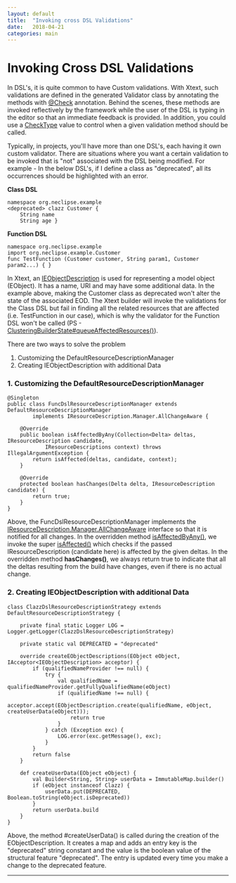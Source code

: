 ```yaml
---
layout: default
title:  "Invoking cross DSL Validations"
date:   2018-04-21
categories: main
---
```


# Invoking Cross DSL Validations

In DSL's, it is quite common to have Custom validations. With Xtext, such validations are defined in the generated Validator class by annotating the methods with [@Check](http://download.eclipse.org/modeling/tmf/xtext/javadoc/2.9/org/eclipse/xtext/validation/Check.html) annotation. Behind the scenes, these methods are invoked reflectively by the framework while the user of the DSL is typing in the editor so that an immediate feedback is provided. In addition, you could use a [CheckType](http://download.eclipse.org/modeling/tmf/xtext/javadoc/2.9/org/eclipse/xtext/validation/CheckType.html) value to control when a given validation method should be called.

Typically, in projects, you'll have more than one DSL's, each having it own custom validator. There are situations where you want a certain validation to be invoked that is "not" associated with the DSL being modified. For example - In the below DSL's, if I define a class as "deprecated", all its occurrences should be highlighted with an error. 

**Class DSL**
```
namespace org.neclipse.example
<deprecated> clazz Customer {  
    String name 
    String age }  
```

**Function DSL**
```
namespace org.neclipse.example
import org.neclipse.example.Customer
func TestFunction (Customer customer, String param1, Customer param2...) { } 
```

In Xtext, an [IEObjectDescription](http://download.eclipse.org/modeling/tmf/xtext/javadoc/2.9/org/eclipse/xtext/resource/IEObjectDescription.html) is used for representing a model object (EObject). It has a name, URI and may have some additional data. In the example above, making the Customer class as deprecated won't alter the state of the associated EOD. The Xtext builder will invoke the validations for the Class DSL but fail in finding all the related resources that are affected (i.e. TestFunction in our case), which is why the validator for the Function DSL won't be called (PS - [ClusteringBuilderState#queueAffectedResources()](https://github.com/eclipse/xtext-eclipse/blob/master/org.eclipse.xtext.builder/src/org/eclipse/xtext/builder/clustering/ClusteringBuilderState.java)). 

There are two ways to solve the problem

1. Customizing the DefaultResourceDescriptionManager
2. Creating IEObjectDescription with additional Data

### 1. Customizing the DefaultResourceDescriptionManager

```
@Singleton
public class FuncDslResourceDescriptionManager extends DefaultResourceDescriptionManager
        implements IResourceDescription.Manager.AllChangeAware {

    @Override
    public boolean isAffectedByAny(Collection<Delta> deltas, IResourceDescription candidate,
            IResourceDescriptions context) throws IllegalArgumentException {
        return isAffected(deltas, candidate, context);
    }

    @Override
    protected boolean hasChanges(Delta delta, IResourceDescription candidate) {
        return true;
    }
}
```
Above, the FuncDslResourceDescriptionManager implements the [IResourceDescription.Manager.AllChangeAware](http://download.eclipse.org/modeling/tmf/xtext/javadoc/2.9/org/eclipse/xtext/resource/IResourceDescription.Manager.AllChangeAware.html) interface so that it is notified for all changes. In the overridden method  [isAffectedByAny()](http://download.eclipse.org/modeling/tmf/xtext/javadoc/2.9/org/eclipse/xtext/resource/IResourceDescription.Manager.AllChangeAware.html#isAffectedByAny(java.util.Collection,%20org.eclipse.xtext.resource.IResourceDescription,%20org.eclipse.xtext.resource.IResourceDescriptions)), we invoke the super [isAffected()](http://download.eclipse.org/modeling/tmf/xtext/javadoc/2.9/org/eclipse/xtext/resource/impl/DefaultResourceDescriptionManager.html#isAffected(java.util.Collection,%20org.eclipse.xtext.resource.IResourceDescription,%20org.eclipse.xtext.resource.IResourceDescriptions)) which checks if the passed IResourceDescription (candidate here) is affected by the given deltas. In the overridden method **hasChanges()**, we always return true to indicate that all the deltas resulting from the build have changes, even if there is no actual change.

### 2. Creating IEObjectDescription with additional Data

```
class ClazzDslResourceDescriptionStrategy extends DefaultResourceDescriptionStrategy {

    private final static Logger LOG = Logger.getLogger(ClazzDslResourceDescriptionStrategy)

    private static val DEPRECATED = "deprecated"

    override createEObjectDescriptions(EObject eObject, IAcceptor<IEObjectDescription> acceptor) {
        if (qualifiedNameProvider !== null) {
            try {
                val qualifiedName = qualifiedNameProvider.getFullyQualifiedName(eObject)
                if (qualifiedName !== null) {
                    acceptor.accept(EObjectDescription.create(qualifiedName, eObject, createUserData(eObject)));
                    return true
                }
            } catch (Exception exc) {
                LOG.error(exc.getMessage(), exc);
            }
        }
        return false
    }

    def createUserData(EObject eObject) {
        val Builder<String, String> userData = ImmutableMap.builder()
        if (eObject instanceof Clazz) {
            userData.put(DEPRECATED, Boolean.toString(eObject.isDeprecated))
        }
        return userData.build
    }
}
```

Above, the method #createUserData() is called during the creation of the EObjectDescription. It creates a map and adds an entry key is the "deprecated" string constant and the value is the boolean value of the structural feature "deprecated". The entry is updated every time you make a change to the deprecated feature.


---
